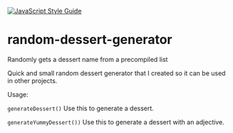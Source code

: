 [![JavaScript Style Guide](https://img.shields.io/badge/code_style-standard-brightgreen.svg)](https://standardjs.com)

# random-dessert-generator
Randomly gets a dessert name from a precompiled list

Quick and small random dessert generator that I created so it can be used in other projects.

Usage:

`generateDessert()`
Use this to generate a dessert.

`generateYummyDessert())`
Use this to generate a dessert with an adjective.
